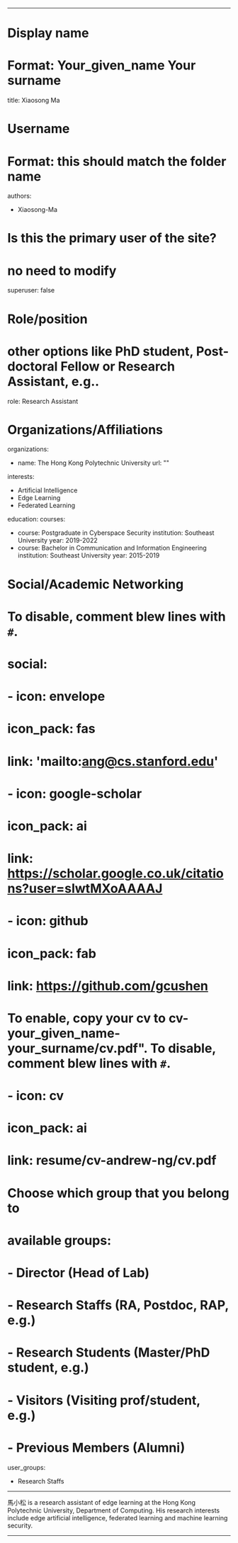 
---
# Display name
# Format: Your_given_name Your surname 
title: Xiaosong Ma

# Username
# Format: this should match the folder name
authors:
- Xiaosong-Ma

# Is this the primary user of the site?
# no need to modify 
superuser: false

# Role/position
# other options like PhD student, Post-doctoral Fellow or Research Assistant, e.g..
role: Research Assistant

# Organizations/Affiliations
organizations:
- name: The Hong Kong Polytechnic University
  url: ""

interests:
- Artificial Intelligence
- Edge Learning
- Federated Learning

education:
  courses:
  - course: Postgraduate in Cyberspace Security
    institution: Southeast University
    year: 2019-2022
  - course: Bachelor in Communication and Information Engineering
    institution: Southeast University
    year: 2015-2019

# Social/Academic Networking
# To disable, comment blew lines with `#`.
# social:
# - icon: envelope
#   icon_pack: fas
#   link: 'mailto:ang@cs.stanford.edu'
# - icon: google-scholar
#   icon_pack: ai
#   link: https://scholar.google.co.uk/citations?user=sIwtMXoAAAAJ
# - icon: github
#   icon_pack: fab
#   link: https://github.com/gcushen

# To enable, copy your cv to cv-your_given_name-your_surname/cv.pdf". To disable, comment blew lines with `#`.
# - icon: cv
#   icon_pack: ai
#   link: resume/cv-andrew-ng/cv.pdf

# Choose which group that you belong to
#  available groups:
#  - Director (Head of Lab)
#  - Research Staffs (RA, Postdoc, RAP, e.g.)
#  - Research Students (Master/PhD student, e.g.)
#  - Visitors (Visiting prof/student, e.g.)
#  - Previous Members (Alumni)
user_groups:
- Research Staffs
---

馬小松 is a research assistant of edge learning at the Hong Kong Polytechnic University, Department of Computing. His research interests include edge artificial intelligence, federated learning and machine learning security. 

---
